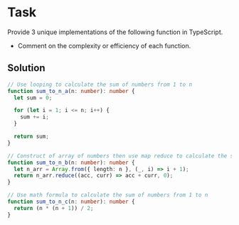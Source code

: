 # Task

Provide 3 unique implementations of the following function in TypeScript.

- Comment on the complexity or efficiency of each function.

## Solution

```typescript
// Use looping to calculate the sum of numbers from 1 to n
function sum_to_n_a(n: number): number {
  let sum = 0;

  for (let i = 1; i <= n; i++) {
    sum += i;
  }

  return sum;
}

// Construct of array of numbers then use map reduce to calculate the sum
function sum_to_n_b(n: number): number {
  let n_arr = Array.from({ length: n }, (_, i) => i + 1);
  return n_arr.reduce((acc, curr) => acc + curr, 0);
}

// Use math formula to calculate the sum of numbers from 1 to n
function sum_to_n_c(n: number): number {
  return (n * (n + 1)) / 2;
}

```
